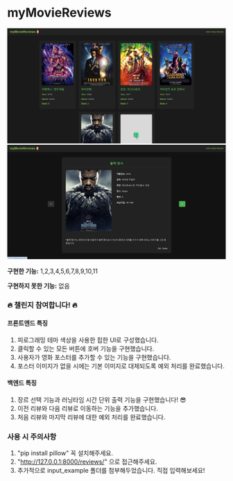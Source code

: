 # myMovieReviews

![myMovieReviews](list.jpg)
![myMovieReviews](detail.jpg)

**구현한 기능:**
1,2,3,4,5,6,7,8,9,10,11

**구현하지 못한 기능:**
없음

### 🔥 챌린지 참여합니다! 🔥

#### 프론트엔드 특징
1. 피로그래밍 테마 색상을 사용한 힙한 UI로 구성했습니다.
2. 클릭할 수 있는 모든 버튼에 호버 기능을 구현했습니다.
3. 사용자가 영화 포스터를 추가할 수 있는 기능을 구현했습니다.
4. 포스터 이미지가 없을 시에는 기본 이미지로 대체되도록 예외 처리를 완료했습니다.

#### 백엔드 특징
1. 장르 선택 기능과 러닝타임 시간 단위 출력 기능을 구현했습니다! 😎
2. 이전 리뷰와 다음 리뷰로 이동하는 기능을 추가했습니다.
3. 처음 리뷰와 마지막 리뷰에 대한 예외 처리를 완료했습니다.

### 사용 시 주의사항
1. "pip install pillow" 꼭 설치해주세요.
2. "http://127.0.0.1:8000/reviews/" 으로 접근해주세요.
3. 추가적으로 input_example 폴더를 첨부해두었습니다. 직접 입력해보세요!